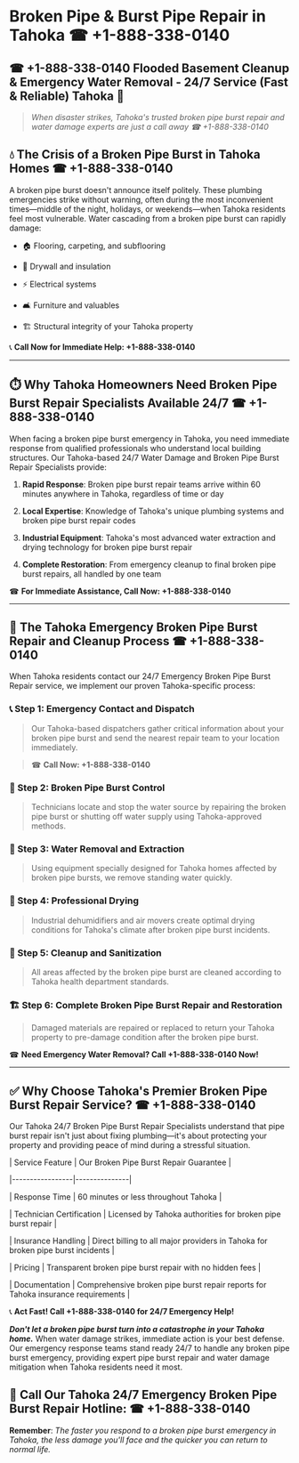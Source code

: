 # Broken Pipe & Burst Pipe Repair in Tahoka ☎ +1-888-338-0140  
## ☎ +1-888-338-0140 Flooded Basement Cleanup & Emergency Water Removal - 24/7 Service (Fast & Reliable) Tahoka 🚨  

> *When disaster strikes, Tahoka's trusted broken pipe burst repair and water damage experts are just a call away ☎ +1-888-338-0140*  

## 💧 The Crisis of a Broken Pipe Burst in Tahoka Homes ☎ +1-888-338-0140  

A broken pipe burst doesn't announce itself politely. These plumbing emergencies strike without warning, often during the most inconvenient times—middle of the night, holidays, or weekends—when Tahoka residents feel most vulnerable. Water cascading from a broken pipe burst can rapidly damage:  

* 🏠 Flooring, carpeting, and subflooring  
* 🧱 Drywall and insulation  
* ⚡ Electrical systems  
* 🛋️ Furniture and valuables  
* 🏗️ Structural integrity of your Tahoka property  

📞 **Call Now for Immediate Help: +1-888-338-0140**  

---  

## ⏱️ Why Tahoka Homeowners Need Broken Pipe Burst Repair Specialists Available 24/7 ☎ +1-888-338-0140  

When facing a broken pipe burst emergency in Tahoka, you need immediate response from qualified professionals who understand local building structures. Our Tahoka-based 24/7 Water Damage and Broken Pipe Burst Repair Specialists provide:  

1. **Rapid Response**: Broken pipe burst repair teams arrive within 60 minutes anywhere in Tahoka, regardless of time or day  
2. **Local Expertise**: Knowledge of Tahoka's unique plumbing systems and broken pipe burst repair codes  
3. **Industrial Equipment**: Tahoka's most advanced water extraction and drying technology for broken pipe burst repair  
4. **Complete Restoration**: From emergency cleanup to final broken pipe burst repairs, all handled by one team  

☎ **For Immediate Assistance, Call Now: +1-888-338-0140**  

---  

## 🔧 The Tahoka Emergency Broken Pipe Burst Repair and Cleanup Process ☎ +1-888-338-0140  

When Tahoka residents contact our 24/7 Emergency Broken Pipe Burst Repair service, we implement our proven Tahoka-specific process:  

### 📞 Step 1: Emergency Contact and Dispatch  
> Our Tahoka-based dispatchers gather critical information about your broken pipe burst and send the nearest repair team to your location immediately.  
> ☎ **Call Now: +1-888-338-0140**  

### 🚿 Step 2: Broken Pipe Burst Control  
> Technicians locate and stop the water source by repairing the broken pipe burst or shutting off water supply using Tahoka-approved methods.  

### 🌊 Step 3: Water Removal and Extraction  
> Using equipment specially designed for Tahoka homes affected by broken pipe bursts, we remove standing water quickly.  

### 💨 Step 4: Professional Drying  
> Industrial dehumidifiers and air movers create optimal drying conditions for Tahoka's climate after broken pipe burst incidents.  

### 🧼 Step 5: Cleanup and Sanitization  
> All areas affected by the broken pipe burst are cleaned according to Tahoka health department standards.  

### 🏗️ Step 6: Complete Broken Pipe Burst Repair and Restoration  
> Damaged materials are repaired or replaced to return your Tahoka property to pre-damage condition after the broken pipe burst.  

☎ **Need Emergency Water Removal? Call +1-888-338-0140 Now!**  

---  

## ✅ Why Choose Tahoka's Premier Broken Pipe Burst Repair Service? ☎ +1-888-338-0140  

Our Tahoka 24/7 Broken Pipe Burst Repair Specialists understand that pipe burst repair isn't just about fixing plumbing—it's about protecting your property and providing peace of mind during a stressful situation.  

| Service Feature | Our Broken Pipe Burst Repair Guarantee |  
|-----------------|---------------|  
| Response Time | 60 minutes or less throughout Tahoka |  
| Technician Certification | Licensed by Tahoka authorities for broken pipe burst repair |  
| Insurance Handling | Direct billing to all major providers in Tahoka for broken pipe burst incidents |  
| Pricing | Transparent broken pipe burst repair with no hidden fees |  
| Documentation | Comprehensive broken pipe burst repair reports for Tahoka insurance requirements |  

📞 **Act Fast! Call +1-888-338-0140 for 24/7 Emergency Help!**  

***Don't let a broken pipe burst turn into a catastrophe in your Tahoka home.*** When water damage strikes, immediate action is your best defense. Our emergency response teams stand ready 24/7 to handle any broken pipe burst emergency, providing expert pipe burst repair and water damage mitigation when Tahoka residents need it most.  

## 📱 Call Our Tahoka 24/7 Emergency Broken Pipe Burst Repair Hotline: ☎ +1-888-338-0140  

**Remember**: *The faster you respond to a broken pipe burst emergency in Tahoka, the less damage you'll face and the quicker you can return to normal life.*